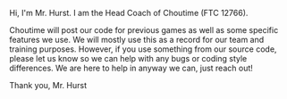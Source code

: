 Hi, I'm Mr. Hurst. I am the Head Coach of Choutime (FTC 12766). 

Choutime will post our code for previous games as well as some specific features we use. We will mostly use this as
a record for our team and training purposes. However, if you use something from our source code, please let us know
so we can help with any bugs or coding style differences. We are here to help in anyway we can, just reach out!

Thank you,
Mr. Hurst
